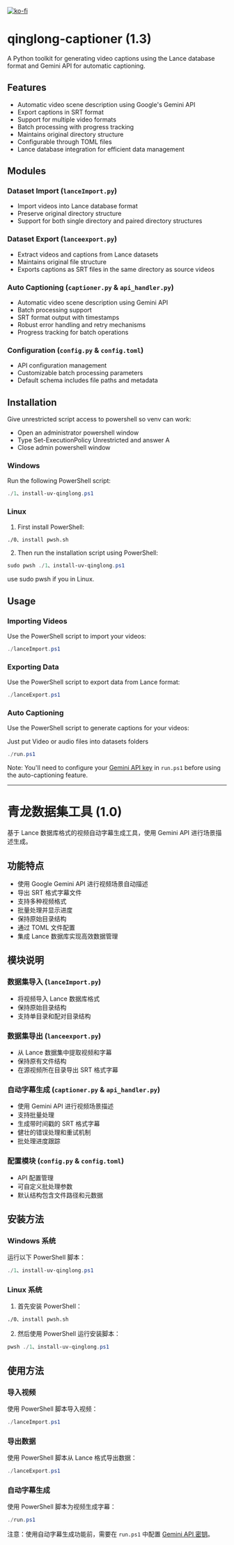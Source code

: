 [![ko-fi](https://ko-fi.com/img/githubbutton_sm.svg)](https://ko-fi.com/N4N1NOO2K)

# qinglong-captioner (1.3)

A Python toolkit for generating video captions using the Lance database format and Gemini API for automatic captioning.

## Features

- Automatic video scene description using Google's Gemini API
- Export captions in SRT format
- Support for multiple video formats
- Batch processing with progress tracking
- Maintains original directory structure
- Configurable through TOML files
- Lance database integration for efficient data management

## Modules

### Dataset Import (`lanceImport.py`)
- Import videos into Lance database format
- Preserve original directory structure
- Support for both single directory and paired directory structures

### Dataset Export (`lanceexport.py`)
- Extract videos and captions from Lance datasets
- Maintains original file structure
- Exports captions as SRT files in the same directory as source videos

### Auto Captioning (`captioner.py` & `api_handler.py`)
- Automatic video scene description using Gemini API
- Batch processing support
- SRT format output with timestamps
- Robust error handling and retry mechanisms
- Progress tracking for batch operations

### Configuration (`config.py` & `config.toml`)
- API configuration management
- Customizable batch processing parameters
- Default schema includes file paths and metadata

## Installation

Give unrestricted script access to powershell so venv can work:

- Open an administrator powershell window
- Type Set-ExecutionPolicy Unrestricted and answer A
- Close admin powershell window

### Windows
Run the following PowerShell script:
```powershell
./1、install-uv-qinglong.ps1
```

### Linux
1. First install PowerShell:
```bash
./0、install pwsh.sh
```
2. Then run the installation script using PowerShell:
```powershell
sudo pwsh ./1、install-uv-qinglong.ps1
```
use sudo pwsh if you in Linux.

## Usage

### Importing Videos
Use the PowerShell script to import your videos:
```powershell
./lanceImport.ps1
```

### Exporting Data
Use the PowerShell script to export data from Lance format:
```powershell
./lanceExport.ps1
```

### Auto Captioning
Use the PowerShell script to generate captions for your videos:

Just put Video or audio files into datasets folders
```powershell
./run.ps1
```

Note: You'll need to configure your [Gemini API key](https://aistudio.google.com/apikey) in `run.ps1` before using the auto-captioning feature.

---

# 青龙数据集工具 (1.0)

基于 Lance 数据库格式的视频自动字幕生成工具，使用 Gemini API 进行场景描述生成。

## 功能特点

- 使用 Google Gemini API 进行视频场景自动描述
- 导出 SRT 格式字幕文件
- 支持多种视频格式
- 批量处理并显示进度
- 保持原始目录结构
- 通过 TOML 文件配置
- 集成 Lance 数据库实现高效数据管理

## 模块说明

### 数据集导入 (`lanceImport.py`)
- 将视频导入 Lance 数据库格式
- 保持原始目录结构
- 支持单目录和配对目录结构

### 数据集导出 (`lanceexport.py`)
- 从 Lance 数据集中提取视频和字幕
- 保持原有文件结构
- 在源视频所在目录导出 SRT 格式字幕

### 自动字幕生成 (`captioner.py` & `api_handler.py`)
- 使用 Gemini API 进行视频场景描述
- 支持批量处理
- 生成带时间戳的 SRT 格式字幕
- 健壮的错误处理和重试机制
- 批处理进度跟踪

### 配置模块 (`config.py` & `config.toml`)
- API 配置管理
- 可自定义批处理参数
- 默认结构包含文件路径和元数据

## 安装方法

### Windows 系统
运行以下 PowerShell 脚本：
```powershell
./1、install-uv-qinglong.ps1
```

### Linux 系统
1. 首先安装 PowerShell：
```bash
./0、install pwsh.sh
```
2. 然后使用 PowerShell 运行安装脚本：
```powershell
pwsh ./1、install-uv-qinglong.ps1
```

## 使用方法

### 导入视频
使用 PowerShell 脚本导入视频：
```powershell
./lanceImport.ps1
```

### 导出数据
使用 PowerShell 脚本从 Lance 格式导出数据：
```powershell
./lanceExport.ps1
```

### 自动字幕生成
使用 PowerShell 脚本为视频生成字幕：
```powershell
./run.ps1
```

注意：使用自动字幕生成功能前，需要在 `run.ps1` 中配置 [Gemini API 密钥](https://aistudio.google.com/apikey)。
